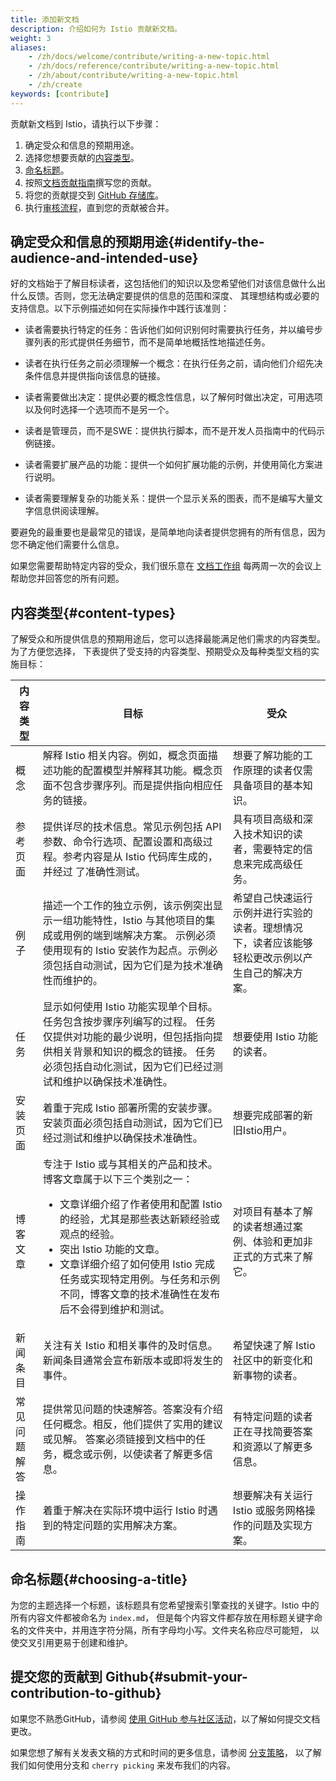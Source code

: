 ```yaml
---
title: 添加新文档
description: 介绍如何为 Istio 贡献新文档。
weight: 3
aliases:
    - /zh/docs/welcome/contribute/writing-a-new-topic.html
    - /zh/docs/reference/contribute/writing-a-new-topic.html
    - /zh/about/contribute/writing-a-new-topic.html
    - /zh/create
keywords: [contribute]
---
```


贡献新文档到 Istio，请执行以下步骤：

1. 确定受众和信息的预期用途。
1. 选择您想要贡献的[内容类型](#content-types)。
1. [命名标题](#choosing-a-title)。
1. 按照[文档贡献指南](/zh/about/contribute)撰写您的贡献。
1. 将您的贡献提交到 [GitHub 存储库](https://github.com/istio/istio.io)。
1. 执行[审核流程](/zh/about/contribute/review)，直到您的贡献被合并。

## 确定受众和信息的预期用途{#identify-the-audience-and-intended-use}

好的文档始于了解目标读者，这包括他们的知识以及您希望他们对该信息做什么出什么反馈。否则，您无法确定要提供的信息的范围和深度、
其理想结构或必要的支持信息。以下示例描述如何在实际操作中践行该准则：

- 读者需要执行特定的任务：告诉他们如何识别何时需要执行任务，并以编号步骤列表的形式提供任务细节，而不是简单地概括性地描述任务。

- 读者在执行任务之前必须理解一个概念：在执行任务之前，请向他们介绍先决条件信息并提供指向该信息的链接。

- 读者需要做出决定：提供必要的概念性信息，以了解何时做出决定，可用选项以及何时选择一个选项而不是另一个。

- 读者是管理员，而不是SWE：提供执行脚本，而不是开发人员指南中的代码示例链接。

- 读者需要扩展产品的功能：提供一个如何扩展功能的示例，并使用简化方案进行说明。

- 读者需要理解复杂的功能关系：提供一个显示关系的图表，而不是编写大量文字信息供阅读理解。

要避免的最重要也是最常见的错误，是简单地向读者提供您拥有的所有信息，因为您不确定他们需要什么信息。

如果您需要帮助特定内容的受众，我们很乐意在 [文档工作组](https://github.com/istio/community/blob/master/WORKING-GROUPS.md#istio-working-groups) 每两周一次的会议上帮助您并回答您的所有问题。

## 内容类型{#content-types}

了解受众和所提供信息的预期用途后，您可以选择最能满足他们需求的内容类型。为了方便您选择，
下表提供了受支持的内容类型、预期受众及每种类型文档的实施目标：

<table>
    <thead>
        <tr>
            <th>内容类型</th>
            <th>目标</th>
            <th>受众</th>
        </tr>
    </thead>
    <tr>
      <td>概念</td>
      <td>
      解释 Istio 相关内容。例如，概念页面描述功能的配置模型并解释其功能。概念页面不包含步骤序列。而是提供指向相应任务的链接。	
      </td>
      <td>想要了解功能的工作原理的读者仅需具备项目的基本知识。</td>
    </tr>
    <tr>
      <td>参考页面</td>
      <td>提供详尽的技术信息。常见示例包括 API 参数、命令行选项、配置设置和高级过程。参考内容是从 Istio 代码库生成的，并经过
      了准确性测试。
      </td>
      <td>具有项目高级和深入技术知识的读者，需要特定的信息来完成高级任务。</td>
    </tr>
    <tr>
      <td>例子</td>
      <td>
      描述一个工作的独立示例，该示例突出显示一组功能特性，Istio 与其他项目的集成或用例的端到端解决方案。
      示例必须使用现有的 Istio 安装作为起点。示例必须包括自动测试，因为它们是为技术准确性而维护的。
      </td>
      <td>希望自己快速运行示例并进行实验的读者。理想情况下，读者应该能够轻松更改示例以产生自己的解决方案。</td>
    </tr>
    <tr>
      <td>任务</td>
      <td>
      显示如何使用 Istio 功能实现单个目标。任务包含按步骤序列编写的过程。
      任务仅提供对功能的最少说明，但包括指向提供相关背景和知识的概念的链接。
      任务必须包括自动化测试，因为它们已经过测试和维护以确保技术准确性。
      </td>
      <td>想要使用 Istio 功能的读者。</td>
    </tr>
    <tr>
      <td>安装页面</td>
      <td>
      着重于完成 Istio 部署所需的安装步骤。安装页面必须包括自动测试，因为它们已经过测试和维护以确保技术准确性。
      </td>
      <td>想要完成部署的新旧Istio用户。</td>
    </tr>
    <tr>
      <td>博客文章</td>
      <td>
        专注于 Istio 或与其相关的产品和技术。博客文章属于以下三个类别之一：
        <ul>
        <li>文章详细介绍了作者使用和配置 Istio 的经验，尤其是那些表达新颖经验或观点的经验。</li>
        <li>突出 Istio 功能的文章。</li>
        <li>文章详细介绍了如何使用 Istio 完成任务或实现特定用例。与任务和示例不同，博客文章的技术准确性在发布后不会得到维护和测试。</li>
        </ul>
      </td>
      <td>对项目有基本了解的读者想通过案例、体验和更加非正式的方式来了解它。</td>
    </tr>
    <tr>
      <td>新闻条目</td>
      <td>
        关注有关 Istio 和相关事件的及时信息。新闻条目通常会宣布新版本或即将发生的事件。
      </td>
      <td>希望快速了解 Istio 社区中的新变化和新事物的读者。</td>
    </tr>
    <tr>
      <td>常见问题解答</td>
      <td>
        提供常见问题的快速解答。答案没有介绍任何概念。相反，他们提供了实用的建议或见解。
        答案必须链接到文档中的任务，概念或示例，以使读者了解更多信息。
      </td>
      <td>有特定问题的读者正在寻找简要答案和资源以了解更多信息。</td>
    </tr>
    <tr>
      <td>操作指南</td>
      <td>着重于解决在实际环境中运行 Istio 时遇到的特定问题的实用解决方案。
      </td>
      <td>
      想要解决有关运行 Istio 或服务网格操作的问题及实现方案。</td>
    </tr>
  </table>

## 命名标题{#choosing-a-title}

为您的主题选择一个标题，该标题具有您希望搜索引擎查找的关键字。Istio 中的所有内容文件都被命名为 `index.md`，
但是每个内容文件都存放在用标题关键字命名的文件夹中，并用连字符分隔，所有字母均小写。文件夹名称应尽可能短，
以使交叉引用更易于创建和维护。

## 提交您的贡献到 Github{#submit-your-contribution-to-github}

如果您不熟悉GitHub，请参阅 [使用 GitHub 参与社区活动](/zh/about/contribute/github)，以了解如何提交文档更改。

如果您想了解有关发表文稿的方式和时间的更多信息，请参阅 [分支策略](/zh/about/contribute/github#branching-strategy)，
以了解我们如何使用分支和 `cherry picking` 来发布我们的内容。
